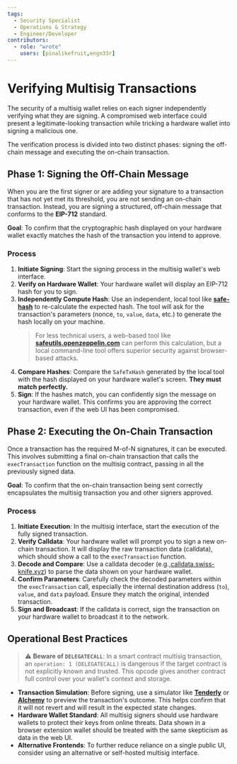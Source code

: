 ```yaml
---
tags:
  - Security Specialist
  - Operations & Strategy
  - Engineer/Developer
contributors:
  - role: "wrote"
    users: [pinalikefruit,engn33r]
---
```


# Verifying Multisig Transactions

The security of a multisig wallet relies on each signer independently verifying what they are signing. A compromised web interface could present a legitimate-looking transaction while tricking a hardware wallet into signing a malicious one.

The verification process is divided into two distinct phases: signing the off-chain message and executing the on-chain transaction.

## Phase 1: Signing the Off-Chain Message

When you are the first signer or are adding your signature to a transaction that has not yet met its threshold, you are not sending an on-chain transaction. Instead, you are signing a structured, off-chain message that conforms to the **EIP-712** standard.

**Goal**: To confirm that the cryptographic hash displayed on your hardware wallet exactly matches the hash of the transaction you intend to approve.

### Process

1.  **Initiate Signing**: Start the signing process in the multisig wallet's web interface.
2.  **Verify on Hardware Wallet**: Your hardware wallet will display an EIP-712 hash for you to sign.
3.  **Independently Compute Hash**: Use an independent, local tool like **[safe-hash](https://github.com/Cyfrin/safe-hash-rs)** to re-calculate the expected hash. The tool will ask for the transaction's parameters (nonce, `to`, `value`, `data`, etc.) to generate the hash locally on your machine.
    > For less technical users, a web-based tool like **[safeutils.openzeppelin.com](https://safeutils.openzeppelin.com/)** can perform this calculation, but a local command-line tool offers superior security against browser-based attacks.
4.  **Compare Hashes**: Compare the `SafeTxHash` generated by the local tool with the hash displayed on your hardware wallet's screen. **They must match perfectly.**
5.  **Sign**: If the hashes match, you can confidently sign the message on your hardware wallet. This confirms you are approving the correct transaction, even if the web UI has been compromised.

## Phase 2: Executing the On-Chain Transaction

Once a transaction has the required M-of-N signatures, it can be executed. This involves submitting a final on-chain transaction that calls the `execTransaction` function on the multisig contract, passing in all the previously signed data.

**Goal**: To confirm that the on-chain transaction being sent correctly encapsulates the multisig transaction you and other signers approved.

### Process

1.  **Initiate Execution**: In the multisig interface, start the execution of the fully signed transaction.
2.  **Verify Calldata**: Your hardware wallet will prompt you to sign a new on-chain transaction. It will display the raw transaction data (calldata), which should show a call to the `execTransaction` function.
3.  **Decode and Compare**: Use a calldata decoder (e.g.,[calldata.swiss-knife.xyz](https://calldata.swiss-knife.xyz/decoder)) to parse the data shown on your hardware wallet.
4.  **Confirm Parameters**: Carefully check the decoded parameters within the `execTransaction` call, especially the internal destination address (`to`), `value`, and `data` payload. Ensure they match the original, intended transaction.
5.  **Sign and Broadcast**: If the calldata is correct, sign the transaction on your hardware wallet to broadcast it to the network.

## Operational Best Practices

> ⚠️ **Beware of `DELEGATECALL`**: In a smart contract multisig transaction, an `operation: 1 (DELEGATECALL)` is dangerous if the target contract is not explicitly known and trusted. This opcode gives another contract full control over your wallet's context and storage.

- **Transaction Simulation**: Before signing, use a simulator like **[Tenderly](https://tenderly.co/)** or **[Alchemy](https://www.alchemy.com/docs/reference/simulation)** to preview the transaction's outcome. This helps confirm that it will not revert and will result in the expected state changes.
- **Hardware Wallet Standard**: All multisig signers should use hardware wallets to protect their keys from online threats. Data shown in a browser extension wallet should be treated with the same skepticism as data in the web UI.
- **Alternative Frontends**: To further reduce reliance on a single public UI, consider using an alternative or self-hosted multisig interface.
